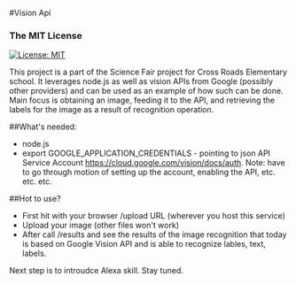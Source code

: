 #Vision Api

### The MIT License
[![License: MIT](https://img.shields.io/badge/License-MIT-yellow.svg)](https://opensource.org/licenses/MIT)

This project is a part of the Science Fair project for Cross Roads Elementary school. It leverages node.js as well as vision APIs from Google (possibly other providers) and can be used as an example of how such can be done. Main focus is obtaining an image, feeding it to the API, and retrieving the labels for the image as a result of recognition operation.

##What's needed:
- node.js
- export GOOGLE_APPLICATION_CREDENTIALS - pointing to json API Service Account https://cloud.google.com/vision/docs/auth. Note: have to go through motion of setting up the account, enabling the API, etc. etc. etc.

##Hot to use?
- First hit with your browser /upload URL (wherever you host this service)
- Upload your image (other files won't work)
- After call /results and see the results of the image recognition that today is based on Google Vision API and is able to recognize lables, text, labels.

Next step is to introudce Alexa skill. Stay tuned.
